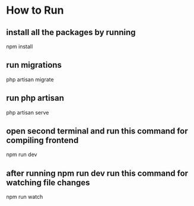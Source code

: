 # How to Run

## install all the packages by running

npm install

## run migrations

php artisan migrate

## run php artisan

php artisan serve

## open second terminal and run this command for compiling frontend

npm run dev

## after running npm run dev run this command for watching file changes

npm run watch
